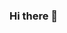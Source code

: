 ### Hi there 👋

<!--
**Flavio008/Flavio008** is a ✨ _special_ ✨ repository because its `README.md` (this file) appears on your GitHub profile.

### Where to find me

-www.linkedin.com/in/flavio-gez
